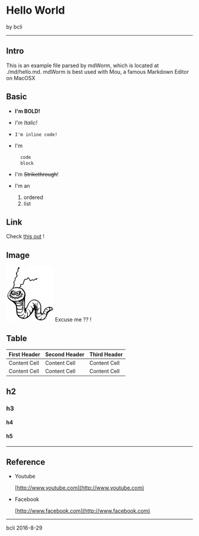 # Hello World #

by bcli

---
## Intro ##

This is an example file parsed by mdWorm, which is located at ./md/hello.md.  mdWorm is best used with Mou, a famous Markdown Editor on MacOSX

## Basic ##

* __I'm BOLD!__
* _I'm Italic!_
* `I'm inline code!`
* I'm

		code
		block
* I'm ~~Strikethrough~~!
* I'm an

	1. ordered
	2. list

## Link ##
Check [this out](https://github.com/bclicn/PsychoCat) !

## Image ##

![Logo!](res/img/logo.jpg "Logo") Excuse me ?? !

## Table ##

First Header | Second Header | Third Header
------------ | ------------- | ------------
Content Cell | Content Cell  | Content Cell
Content Cell | Content Cell  | Content Cell


## h2 ##

### h3 ###

#### h4 ####

#### h5 ####

---
## Reference ##

* Youtube

	[http://www.youtube.com](http://www.youtube.com)

* Facebook

	[http://www.facebook.com](http://www.facebook.com)

---
bcli 2016-8-29
